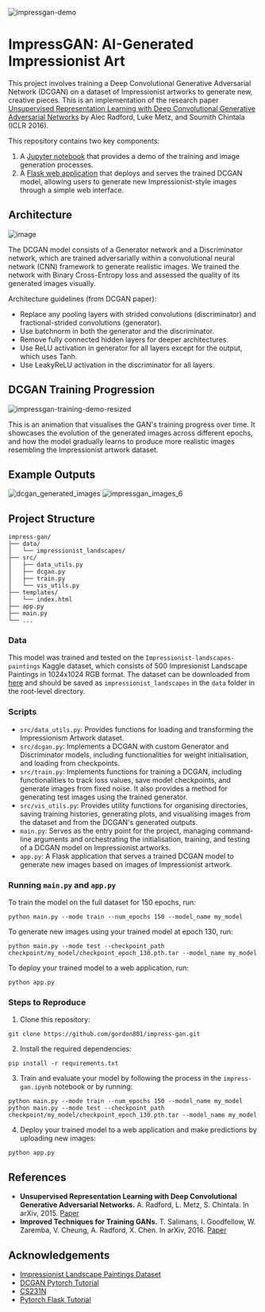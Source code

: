 ![impressgan-demo](https://github.com/user-attachments/assets/a35c150b-b2cf-4c15-957c-1df9d000baeb)

# ImpressGAN: AI-Generated Impressionist Art

This project involves training a Deep Convolutional Generative Adversarial Network (DCGAN) on a dataset of Impressionist artworks to generate new, creative pieces. This is an implementation of the research paper [Unsupervised Representation Learning with Deep Convolutional Generative Adversarial Networks](https://arxiv.org/pdf/1511.06434) by Alec Radford, Luke Metz, and Soumith Chintala (ICLR 2016).

This repository contains two key components:
1. A [Jupyter notebook](https://github.com/gordon801/impress-gan/blob/main/impress-gan.ipynb) that provides a demo of the training and image generation processes.
2. A [Flask web application](https://github.com/gordon801/impress-gan/blob/main/app.py) that deploys and serves the trained DCGAN model, allowing users to generate new Impressionist-style images through a simple web interface.

## Architecture
![image](https://github.com/user-attachments/assets/0f6d324e-68d0-4c02-b709-0337b6c3c301)

The DCGAN model consists of a Generator network and a Discriminator network, which are trained adversarially within a convolutional neural network (CNN) framework to generate realistic images. We trained the network with Binary Cross-Entropy loss and assessed the quality of its generated images visually.

Architecture guidelines (from DCGAN paper):
- Replace any pooling layers with strided convolutions (discriminator) and fractional-strided convolutions (generator).
- Use batchnorm in both the generator and the discriminator.
- Remove fully connected hidden layers for deeper architectures.
- Use ReLU activation in generator for all layers except for the output, which uses Tanh.
- Use LeakyReLU activation in the discriminator for all layers.

## DCGAN Training Progression
![impressgan-training-demo-resized](https://github.com/user-attachments/assets/66dcca63-80c8-4991-8913-0c1ce0df320d)

This is an animation that visualises the GAN's training progress over time. It showcases the evolution of the generated images across different epochs, and how the model gradually learns to produce more realistic images resembling the Impressionist artwork dataset.

## Example Outputs
![dcgan_generated_images](https://github.com/user-attachments/assets/ddbad598-f04f-440b-b299-ec69772b0a76)
![impressgan_images_6](https://github.com/user-attachments/assets/ac8da2c4-f4fb-4454-b682-c5341dfa91e7)


## Project Structure
```
impress-gan/
├── data/
│   └── impressionist_landscapes/
├── src/
│   ├── data_utils.py
│   ├── dcgan.py
│   ├── train.py
│   └── vis_utils.py
├── templates/
│   └── index.html
├── app.py
├── main.py
└── ...
```
### Data
This model was trained and tested on the `Impressionist-landscapes-paintings` Kaggle dataset, which consists of 500 Impresionist Landscape Paintings in 1024x1024 RGB format. The dataset can be downloaded from [here](https://www.kaggle.com/datasets/robgonsalves/impressionistlandscapespaintings) and should be saved as `impressionist_landscapes` in the `data` folder in the root-level directory. 

### Scripts
- `src/data_utils.py`: Provides functions for loading and transforming the Impressionism Artwork dataset.
- `src/dcgan.py`: Implements a DCGAN with custom Generator and Discriminator models, including functionalities for weight initialisation, and loading from checkpoints.
- `src/train.py`: Implements functions for training a DCGAN, including functionalities to track loss values, save model checkpoints, and generate images from fixed noise. It also provides a method for generating test images using the trained generator.
- `src/vis_utils.py`: Provides utility functions for organising directories, saving training histories, generating plots, and visualising images from the dataset and from the DCGAN's generated outputs.
- `main.py`: Serves as the entry point for the project, managing command-line arguments and orchestrating the initialisation, training, and testing of a DCGAN model on Impressionist artworks.
- `app.py`: A Flask application that serves a trained DCGAN model to generate new images based on images of Impressionist artwork.

### Running `main.py` and `app.py`
To train the model on the full dataset for 150 epochs, run:
```
python main.py --mode train --num_epochs 150 --model_name my_model
```
To generate new images using your trained model at epoch 130, run:
```
python main.py --mode test --checkpoint_path checkpoint/my_model/checkpoint_epoch_130.pth.tar --model_name my_model
```
To deploy your trained model to a web application, run:
```
python app.py
```

### Steps to Reproduce
1. Clone this repository:
```
git clone https://github.com/gordon801/impress-gan.git
```
2. Install the required dependencies:
```
pip install -r requirements.txt
```
3. Train and evaluate your model by following the process in the `impress-gan.ipynb` notebook or by running:
```
python main.py --mode train --num_epochs 150 --model_name my_model
python main.py --mode test --checkpoint_path checkpoint/my_model/checkpoint_epoch_130.pth.tar --model_name my_model
```
4. Deploy your trained model to a web application and make predictions by uploading new images:
```
python app.py
```

## References
- **Unsupervised Representation Learning with Deep Convolutional Generative Adversarial Networks.** A. Radford, L. Metz, S. Chintala. In arXiv, 2015. [Paper](https://arxiv.org/pdf/1511.06434)
- **Improved Techniques for Training GANs.** T. Salimans, I. Goodfellow, W. Zaremba, V. Cheung, A. Radford, X. Chen. In arXiv, 2016. [Paper](https://arxiv.org/pdf/1606.03498)

## Acknowledgements
- [Impressionist Landscape Paintings Dataset](https://www.kaggle.com/datasets/robgonsalves/impressionistlandscapespaintings)
- [DCGAN Pytorch Tutorial](https://pytorch.org/tutorials/beginner/dcgan_faces_tutorial.html)
- [CS231N](https://cs231n.stanford.edu/)
- [Pytorch Flask Tutorial](https://pytorch.org/tutorials/intermediate/flask_rest_api_tutorial.html)

